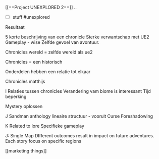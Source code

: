 [[==Project UNEXPLORED 2==]]
..
- [ ] stuff
#unexplored 

Resultaat

5 korte beschrijving van een chronicle
Sterke verwantschap met UE2
Gameplay - wise
Zelfde gevoel van avontuur.

Chronicles wereld = zelfde wereld als ue2

Chronicles = een historisch 

Onderdelen hebben een relatie tot elkaar

Chronicles matthijs

I
Relaties tussen chronicles
Verandering vam biome is interessant
Tijd beperking

Mystery oplossen

J
Sandman anthology
lineaire structuur - vooruit
Curse 
Foreshadowing

K
Related to lore
Specifieke gameplay

J: Single Map
DIfferent outcomes result in impact on future adventures.
Each story focus on specific regions

[[marketing things]]
